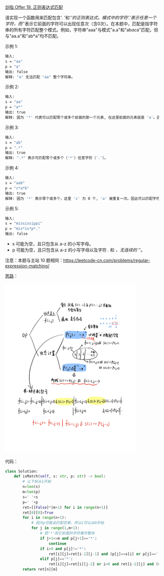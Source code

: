 [剑指 Offer 19. 正则表达式匹配](https://leetcode-cn.com/problems/zheng-ze-biao-da-shi-pi-pei-lcof/)

请实现一个函数用来匹配包含'. '和'*'的正则表达式。模式中的字符'.'表示任意一个字符，而'*'表示它前面的字符可以出现任意次（含0次）。在本题中，匹配是指字符串的所有字符匹配整个模式。例如，字符串"aaa"与模式"a.a"和"ab*ac*a"匹配，但与"aa.a"和"ab*a"均不匹配。

示例 1:
```sh
输入:
s = "aa"
p = "a"
输出: false
解释: "a" 无法匹配 "aa" 整个字符串。
```

示例 2:
```sh
输入:
s = "aa"
p = "a*"
输出: true
解释: 因为 '*' 代表可以匹配零个或多个前面的那一个元素, 在这里前面的元素就是 'a'。因此，字符串 "aa" 可被视为 'a' 重复了一次。
```

示例 3:
```sh
输入:
s = "ab"
p = ".*"
输出: true
解释: ".*" 表示可匹配零个或多个（'*'）任意字符（'.'）。
```

示例 4:
```sh
输入:
s = "aab"
p = "c*a*b"
输出: true
解释: 因为 '*' 表示零个或多个，这里 'c' 为 0 个, 'a' 被重复一次。因此可以匹配字符串 "aab"。
```

示例 5:
```sh
输入:
s = "mississippi"
p = "mis*is*p*."
输出: false
```

- s 可能为空，且只包含从 a-z 的小写字母。
- p 可能为空，且只包含从 a-z 的小写字母以及字符 . 和 *，无连续的 '*'。

注意：本题与主站 10 题相同：https://leetcode-cn.com/problems/regular-expression-matching/

[思路](https://www.acwing.com/solution/content/13845/)：
<div><img src="./img/19_1.jpg" width="85%"></div>

代码：
```python
class Solution:
    def isMatch(self, s: str, p: str) -> bool:
        # 让下标从1开始
        n=len(s)
        m=len(p)
        s=' '+s
        p=' '+p
        ret=[[False]*(m+1) for i in range(n+1)]
        ret[0][0]=True
        for i in range(n+1):
            # 因为p可能会匹配空串，所以i可以从0开始
            for j in range(1,m+1):
                # 把'*'和它前面的字符看作整体
                if j+1<=m and p[j+1]=='*':
                    continue
                if i>0 and p[j]!='*':
                    ret[i][j]=ret[i-1][j-1] and (p[j]==s[i] or p[j]=='.')
                elif p[j]=='*':
                    ret[i][j]=ret[i][j-2] or i>0 and ret[i-1][j] and (s[i]==p[j-1] or p[j-1]=='.') # 不要把i>0直接写成i，否则ret[i][j]可能会被赋值为0
        return ret[n][m]
```
